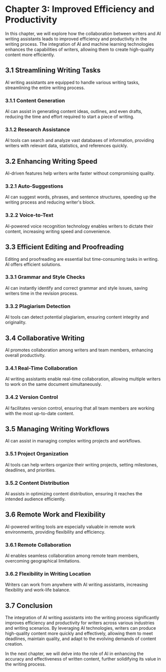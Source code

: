 Chapter 3: Improved Efficiency and Productivity
===============================================

In this chapter, we will explore how the collaboration between writers and AI writing assistants leads to improved efficiency and productivity in the writing process. The integration of AI and machine learning technologies enhances the capabilities of writers, allowing them to create high-quality content more efficiently.

3.1 Streamlining Writing Tasks
------------------------------

AI writing assistants are equipped to handle various writing tasks, streamlining the entire writing process.

### 3.1.1 Content Generation

AI can assist in generating content ideas, outlines, and even drafts, reducing the time and effort required to start a piece of writing.

### 3.1.2 Research Assistance

AI tools can search and analyze vast databases of information, providing writers with relevant data, statistics, and references quickly.

3.2 Enhancing Writing Speed
---------------------------

AI-driven features help writers write faster without compromising quality.

### 3.2.1 Auto-Suggestions

AI can suggest words, phrases, and sentence structures, speeding up the writing process and reducing writer's block.

### 3.2.2 Voice-to-Text

AI-powered voice recognition technology enables writers to dictate their content, increasing writing speed and convenience.

3.3 Efficient Editing and Proofreading
--------------------------------------

Editing and proofreading are essential but time-consuming tasks in writing. AI offers efficient solutions.

### 3.3.1 Grammar and Style Checks

AI can instantly identify and correct grammar and style issues, saving writers time in the revision process.

### 3.3.2 Plagiarism Detection

AI tools can detect potential plagiarism, ensuring content integrity and originality.

3.4 Collaborative Writing
-------------------------

AI promotes collaboration among writers and team members, enhancing overall productivity.

### 3.4.1 Real-Time Collaboration

AI writing assistants enable real-time collaboration, allowing multiple writers to work on the same document simultaneously.

### 3.4.2 Version Control

AI facilitates version control, ensuring that all team members are working with the most up-to-date content.

3.5 Managing Writing Workflows
------------------------------

AI can assist in managing complex writing projects and workflows.

### 3.5.1 Project Organization

AI tools can help writers organize their writing projects, setting milestones, deadlines, and priorities.

### 3.5.2 Content Distribution

AI assists in optimizing content distribution, ensuring it reaches the intended audience efficiently.

3.6 Remote Work and Flexibility
-------------------------------

AI-powered writing tools are especially valuable in remote work environments, providing flexibility and efficiency.

### 3.6.1 Remote Collaboration

AI enables seamless collaboration among remote team members, overcoming geographical limitations.

### 3.6.2 Flexibility in Writing Location

Writers can work from anywhere with AI writing assistants, increasing flexibility and work-life balance.

3.7 Conclusion
--------------

The integration of AI writing assistants into the writing process significantly improves efficiency and productivity for writers across various industries and writing scenarios. By leveraging AI technologies, writers can produce high-quality content more quickly and effectively, allowing them to meet deadlines, maintain quality, and adapt to the evolving demands of content creation.

In the next chapter, we will delve into the role of AI in enhancing the accuracy and effectiveness of written content, further solidifying its value in the writing process.
